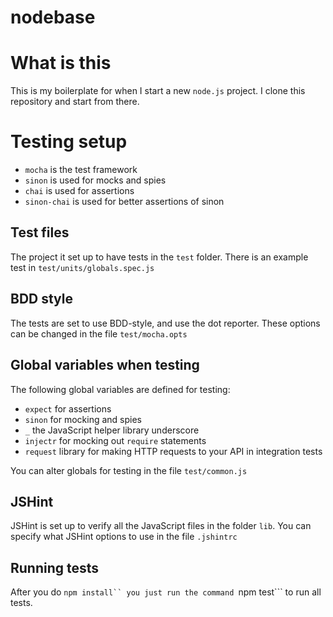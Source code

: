 nodebase
========

What is this
============
This is my boilerplate for when I start a new ```node.js``` project. I clone this repository and start from there.

Testing setup
=============
- ```mocha``` is the test framework
- ```sinon``` is used for mocks and spies
- ```chai``` is used for assertions
- ```sinon-chai``` is used for better assertions of sinon

Test files
----------
The project it set up to have tests in the ```test``` folder.
There is an example test in ```test/units/globals.spec.js```

BDD style
---------
The tests are set to use BDD-style, and use the dot reporter. These options can be changed in the file
```test/mocha.opts```

Global variables when testing
-----------------------------
The following global variables are defined for testing:
- ```expect``` for assertions
- ```sinon``` for mocking and spies
- ```_``` the JavaScript helper library underscore
- ```injectr``` for mocking out ```require``` statements
- ```request``` library for making HTTP requests to your API in integration tests

You can alter globals for testing in the file ```test/common.js```

JSHint
------
JSHint is set up to verify all the JavaScript files in the folder ```lib```.
You can specify what JSHint options to use in the file ```.jshintrc```

Running tests
-------------
After you do ```npm install`` you just run the command ```npm test``` to run all tests.

